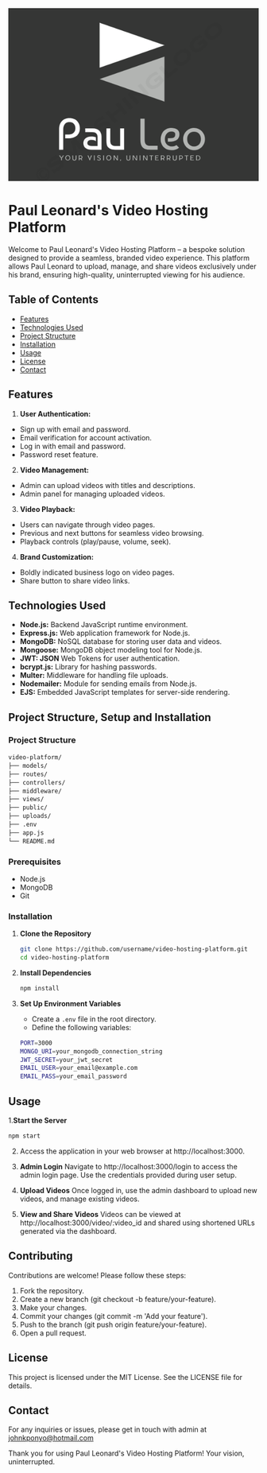 <div align="center">
  <img src="assets/img/logo.png" alt="Paul Leonard's Video Hosting Platform" />
</div>

# Paul Leonard's Video Hosting Platform

Welcome to Paul Leonard's Video Hosting Platform – a bespoke solution designed to provide a seamless, branded video experience. This platform allows Paul Leonard to upload, manage, and share videos exclusively under his brand, ensuring high-quality, uninterrupted viewing for his audience.

## Table of Contents

- [Features](#features)
- [Technologies Used](#technology-stack)
- [Project Structure](#setup-and-installation)
- [Installation](#usage)
- [Usage](#environment-variables)
- [License](#license)
- [Contact](#contact)

## Features

1. **User Authentication:**
  - Sign up with email and password.
  - Email verification for account activation.
  - Log in with email and password.
  - Password reset feature.

2. **Video Management:**
  - Admin can upload videos with titles and descriptions.
  - Admin panel for managing uploaded videos.

3. **Video Playback:**
  - Users can navigate through video pages.
  - Previous and next buttons for seamless video browsing.
  - Playback controls (play/pause, volume, seek).

4. **Brand Customization:**
  - Boldly indicated business logo on video pages.
  - Share button to share video links.


## Technologies Used

- **Node.js:** Backend JavaScript runtime environment.
- **Express.js:** Web application framework for Node.js.
- **MongoDB:** NoSQL database for storing user data and videos.
- **Mongoose:** MongoDB object modeling tool for Node.js.
- **JWT: JSON** Web Tokens for user authentication.
- **bcrypt.js:** Library for hashing passwords.
- **Multer:** Middleware for handling file uploads.
- **Nodemailer:** Module for sending emails from Node.js.
- **EJS:** Embedded JavaScript templates for server-side rendering.


## Project Structure, Setup and Installation

### Project Structure
```bash
video-platform/
├── models/
├── routes/
├── controllers/
├── middleware/
├── views/
├── public/
├── uploads/
├── .env
├── app.js
└── README.md
```

### Prerequisites

- Node.js
- MongoDB
- Git

### Installation

1. **Clone the Repository**
   ```bash
   git clone https://github.com/username/video-hosting-platform.git
   cd video-hosting-platform
   ```

2. **Install Dependencies**
   ```bash
   npm install
   ```
   
5. **Set Up Environment Variables**
   - Create a  `.env` file in the root directory.
   - Define the following variables:
     
    ```bash
    PORT=3000
    MONGO_URI=your_mongodb_connection_string
    JWT_SECRET=your_jwt_secret
    EMAIL_USER=your_email@example.com
    EMAIL_PASS=your_email_password
   ```


## Usage

1.**Start the Server**
   ```bash
   npm start
   ```
2. Access the application in your web browser at http://localhost:3000.
   
3. **Admin Login**
  Navigate to http://localhost:3000/login to access the admin login page. Use the credentials provided during user setup.

4. **Upload Videos**
  Once logged in, use the admin dashboard to upload new videos, and manage existing videos.

5. **View and Share Videos**
  Videos can be viewed at http://localhost:3000/video/:video_id and shared using shortened URLs generated via the dashboard.


## Contributing
  Contributions are welcome! Please follow these steps:
  
  1. Fork the repository.
  2. Create a new branch (git checkout -b feature/your-feature).
  3. Make your changes.
  4. Commit your changes (git commit -m 'Add your feature').
  5. Push to the branch (git push origin feature/your-feature).
  6. Open a pull request.


## License
This project is licensed under the MIT License. See the LICENSE file for details.


## Contact
For any inquiries or issues, please get in touch with admin at johnkponyo@hotmail.com

Thank you for using Paul Leonard's Video Hosting Platform! Your vision, uninterrupted.


  
